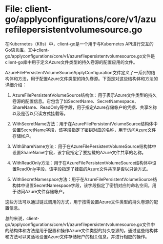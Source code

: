 # File: client-go/applyconfigurations/core/v1/azurefilepersistentvolumesource.go

在Kubernetes（K8s）中，client-go是一个用于与Kubernetes API进行交互的Go语言库。其中client-go/applyconfigurations/core/v1/azurefilepersistentvolumesource.go文件是client-go库中用于定义Azure文件类型的持久卷源的配置应用的文件。

AzureFilePersistentVolumeSourceApplyConfiguration文件定义了一系列的结构体和方法，用于配置Azure文件类型的持久卷源。下面是对这些结构体和方法的详细介绍：

1. AzureFilePersistentVolumeSource结构体：用于表示Azure文件类型的持久卷源的配置信息。它包含了如SecretName、SecretNamespace、ShareName、ReadOnly等字段，用于指定Azure存储帐户的凭据、共享名称以及是否以只读方式挂载等。

2. WithSecretName方法：用于在AzureFilePersistentVolumeSource结构体中设置SecretName字段，该字段指定了密钥对应的名称，用于访问Azure文件存储帐户。

3. WithShareName方法：用于在AzureFilePersistentVolumeSource结构体中设置ShareName字段，该字段指定了要挂载的Azure文件共享的名称。

4. WithReadOnly方法：用于在AzureFilePersistentVolumeSource结构体中设置ReadOnly字段，该字段指定了挂载的Azure文件共享是否以只读方式。

5. WithSecretNamespace方法：用于在AzureFilePersistentVolumeSource结构体中设置SecretNamespace字段，该字段指定了密钥对应的命名空间，用于访问Azure文件存储帐户。

这些方法可以通过链式调用的方式，用于按需设置Azure文件类型的持久卷源的配置信息。

总的来说，client-go/applyconfigurations/core/v1/azurefilepersistentvolumesource.go文件中的结构体和方法是用于配置和操作Azure文件类型的持久卷源的，通过这些结构体和方法可以灵活地设置Azure文件存储帐户的相关信息，并进行相应的操作。

